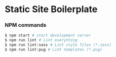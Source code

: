 # Static Site Boilerplate

### NPM commands

```bash
$ npm start # start development server
$ npm run lint # Lint everything
$ npm run lint:sass # Lint style files (*.sass)
$ npm run lint:pug # Lint templates (*.pug)
```
